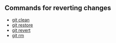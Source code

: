 ## Commands for reverting changes

- [git clean](git-clean.md)
- [git restore](git-restore.md)
- [git revert](git-revert.md)
- [git rm](git-rm.md)

